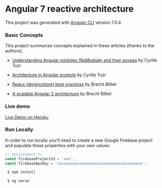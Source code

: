 # Angular 7 reactive architecture

This project was generated with [Angular CLI](https://github.com/angular/angular-cli) version 7.0.4.

### Basic Concepts

This project summarize concepts explained in these articles (thanks to the authors).


- [Understanding Angular modules (NgModule) and their scopes](https://medium.com/@cyrilletuzi/understanding-angular-modules-ngmodule-and-their-scopes-81e4ed6f7407) by Cyrille Tuzi 

- [Architecture in Angular projects](https://medium.com/@cyrilletuzi/architecture-in-angular-projects-242606567e40) by Cyrille Tuzi

- [Redux (@ngrx/store) best practices](https://blog.strongbrew.io/Redux-best-practices) by Brecht Billiet
 
- [A scalable Angular 2 architecture](https://blog.strongbrew.io/A-scalable-angular2-architecture) by Brecht Billiet

### Live demo

[Live Demo on Heroku](https://alemarte-master-mind.herokuapp.com)

### Run Locally

In order to run locally you'll need to create a new Google Firebase project and populate these properties with your own values:

   ```javascript
   // environment.ts
   const firebaseProjectId = 'xxx';
   const firebaseApiKey = 'xxxxxxxxxxxxxxxxxxxxxxxxxxxxxxxxxxxxxxx';
   ```
   
   ```bash
    $ npm install
   ```
   
   ```bash
    $ ng serve
   ```

